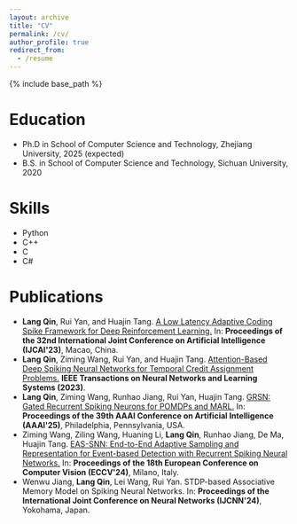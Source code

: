 ```yaml
---
layout: archive
title: "CV"
permalink: /cv/
author_profile: true
redirect_from:
  - /resume
---
```


{% include base_path %}

Education
======
* Ph.D in School of Computer Science and Technology, Zhejiang University, 2025 (expected)
* B.S. in School of Computer Science and Technology, Sichuan University, 2020

Skills
======
* Python
* C++
* C
* C#

Publications
======
* **Lang Qin**, Rui Yan, and Huajin Tang. [A Low Latency Adaptive Coding Spike Framework for Deep Reinforcement Learning.](https://www.ijcai.org/proceedings/2023/0340) In: **Proceedings of the 32nd International Joint Conference on Artificial Intelligence  (IJCAI'23)**, Macao, China.
* **Lang Qin**, Ziming Wang, Rui Yan, and Huajin Tang. [Attention-Based Deep Spiking Neural Networks for Temporal Credit Assignment Problems.](https://ieeexplore.ieee.org/document/10038509) **IEEE Transactions on Neural Networks and Learning Systems (2023)**.
* **Lang Qin**, Ziming Wang, Runhao Jiang, Rui Yan, Huajin Tang. [GRSN: Gated Recurrent Spiking Neurons for POMDPs and MARL.](https://arxiv.org/abs/2404.15597) In: **Proceedings of the 39th AAAI Conference on Artificial Intelligence (AAAI'25)**, Philadelphia, Pennsylvania, USA.
* Ziming Wang, Ziling Wang, Huaning Li, **Lang Qin**, Runhao Jiang, De Ma, Huajin Tang. [EAS-SNN: End-to-End Adaptive Sampling and Representation for Event-based Detection with Recurrent Spiking Neural Networks.](https://arxiv.org/abs/2403.12574) In: **Proceedings of the 18th European Conference on Computer Vision (ECCV'24)**, Milano, Italy.
* Wenwu Jiang, **Lang Qin**, Lei Wang, Rui Yan. STDP-based Associative Memory Model on Spiking Neural Networks. In: **Proceedings of the International Joint Conference on Neural Networks (IJCNN'24)**, Yokohama, Japan.
